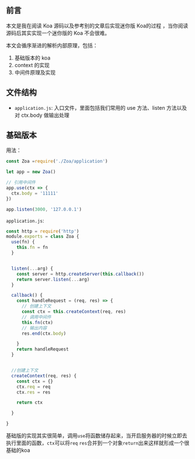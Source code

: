 ## 前言

本文是我在阅读 Koa 源码以及参考别的文章后实现迷你版 Koa的过程 ，当你阅读源码后其实实现一个迷你版的 Koa 不会很难。

本文会循序渐进的解析内部原理，包括：

1. 基础版本的 koa
2. context 的实现
3. 中间件原理及实现

## 文件结构
- `application.js`: 入口文件，里面包括我们常用的 use 方法、listen 方法以及对 ctx.body 做输出处理

## 基础版本
用法：
```js
const Zoa =require('./Zoa/application')

let app = new Zoa()

// 引用中间件
app.use(ctx => {
  ctx.body = '11111'
})

app.listen(3000, '127.0.0.1')

```

`application.js`:

```js
const http = require('http')
module.exports = class Zoa {
  use(fn) {
    this.fn = fn
  }


  listen(...arg) {
    const server = http.createServer(this.callback())
    return server.listen(...arg)
  }

  callback() {
    const handleRequest = (req, res) => {
      // 创建上下文
      const ctx = this.createContext(req, res)
      // 调用中间件
      this.fn(ctx)
      // 输出内容
      res.end(ctx.body)

    }
    return handleRequest
  }


  //创建上下文
  createContext(req, res) {
    const ctx = {}
    ctx.req = req
    ctx.res = res

    return ctx

  }

}

```
基础版的实现其实很简单，调用`use`将函数储存起来，当开启服务器的时候立即去执行里面的函数，`ctx`可以将`req` `res`合并到一个对象`return`出来这样就形成一个很基础的koa
